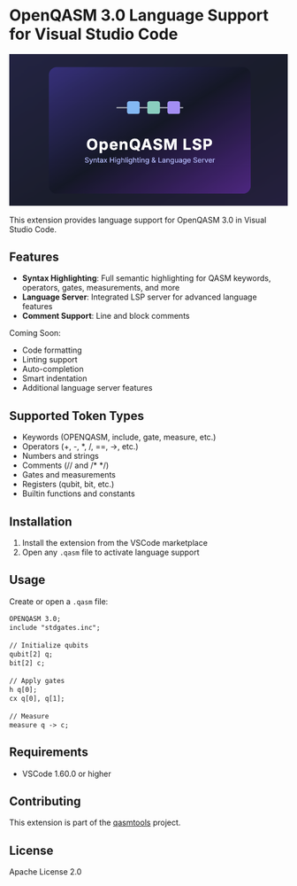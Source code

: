 # OpenQASM 3.0 Language Support for Visual Studio Code

![vscode-qasm icon](https://raw.githubusercontent.com/orangekame3/qasmtools/refs/heads/main/vscode-qasm/vscode-qasm.png)

This extension provides language support for OpenQASM 3.0 in Visual Studio Code.

## Features

- **Syntax Highlighting**: Full semantic highlighting for QASM keywords, operators, gates, measurements, and more
- **Language Server**: Integrated LSP server for advanced language features
- **Comment Support**: Line and block comments

Coming Soon:

- Code formatting
- Linting support
- Auto-completion
- Smart indentation
- Additional language server features

## Supported Token Types

- Keywords (OPENQASM, include, gate, measure, etc.)
- Operators (+, -, *, /, ==, ->, etc.)  
- Numbers and strings
- Comments (// and /* */)
- Gates and measurements
- Registers (qubit, bit, etc.)
- Builtin functions and constants

## Installation

1. Install the extension from the VSCode marketplace
2. Open any `.qasm` file to activate language support

## Usage

Create or open a `.qasm` file:

```qasm
OPENQASM 3.0;
include "stdgates.inc";

// Initialize qubits
qubit[2] q;
bit[2] c;

// Apply gates
h q[0];
cx q[0], q[1];

// Measure
measure q -> c;
```

## Requirements

- VSCode 1.60.0 or higher

## Contributing

This extension is part of the [qasmtools](https://github.com/orangekame3/qasmtools) project.

## License

Apache License 2.0
